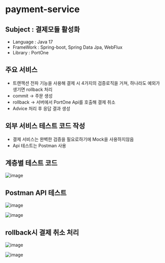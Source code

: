 # payment-service

## Subject : 결제모듈 활성화
- Language : Java 17
- FrameWork : Spring-boot, Spring Data Jpa, WebFlux
- Library : PortOne

## 주요 서비스
- 트랜잭션 전파 기능을 사용해 결제 시 4가지의 검증로직을 거쳐, 하나라도 예외가 생기면 rollback 처리
- commit -> 주문 생성
- rollback -> 서버에서 PortOne Api를 호출해 결제 취소
- Advice 처리 후 응답 결과 생성

## 외부 서비스 테스트 코드 작성
- 결제 서비스는 완벽한 검증을 필요로하기에 Mock을 사용하지않음
- Api 테스트는 Postman 사용

## 계층별 테스트 코드
![image](https://github.com/2tsumo-hitori/payment-service/assets/96719735/b3a8973d-32f2-4d39-bd8a-d7933138d8b6)

## Postman API 테스트
![image](https://github.com/2tsumo-hitori/payment-service/assets/96719735/0da72c09-5d6e-477c-a99b-585e01b3854a)

![image](https://github.com/2tsumo-hitori/payment-service/assets/96719735/1406f737-5192-491f-9a3e-681296e0cb3a)

## rollback시 결제 취소 처리
![image](https://github.com/2tsumo-hitori/payment-service/assets/96719735/7c28936c-5f11-42ff-b87b-c59330cebcaa)

![image](https://github.com/2tsumo-hitori/payment-service/assets/96719735/5e6cca6a-614a-44bd-b07c-8d492f3f19de)
